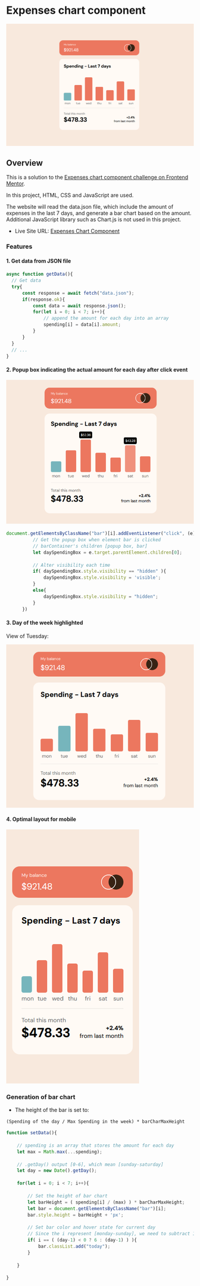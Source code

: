 # Expenses chart component

![Preview Image](readmeimg/expenses_chart.png)

## Overview

This is a solution to the [Expenses chart component challenge on Frontend Mentor](https://www.frontendmentor.io/challenges/expenses-chart-component-e7yJBUdjwt). 

In this project, HTML, CSS and JavaScript are used.

The website will read the data.json file, which include the amount of expenses in the last 7 days, and generate a bar chart based on the amount. Additional JavaScript library such as Chart.js is not used in this project.

- Live Site URL: [Expenses Chart Component](https://ktqlee.github.io/frontendmentor_expenseschartcomponent/)

### Features

#### 1. Get data from JSON file

  ```js
  async function getData(){
    // Get data
    try{
        const response = await fetch("data.json");
        if(response.ok){
            const data = await response.json();
            for(let i = 0; i < 7; i++){
                // append the amount for each day into an array
                spending[i] = data[i].amount;
            }
        }
    }
    // ...
  }
  ```

#### 2. Popup box indicating the actual amount for each day after click event

  ![Image of popup box](readmeimg/chart_popupbox.png)

  ```js
  document.getElementsByClassName("bar")[i].addEventListener("click", (e) => {
            // Get the popup box when element bar is clicked
            // barContainer's children [popup box, bar]
            let daySpendingBox = e.target.parentElement.children[0];

            // Alter visibility each time
            if( daySpendingBox.style.visibility == "hidden" ){
                daySpendingBox.style.visibility = 'visible';
            }
            else{
                daySpendingBox.style.visibility = "hidden";
            }
        })
  ```

#### 3. Day of the week highlighted

  View of Tuesday:
  
  ![Day of the week highlighted](readmeimg/tuesday_view.png)

#### 4. Optimal layout for mobile

  ![Mobile Layout](readmeimg/mobile_layout.png)


### Generation of bar chart

 - The height of the bar is set to:
  ```
  (Spending of the day / Max Spending in the week) * barCharMaxHeight
  ```

```js
function setData(){

    // spending is an array that stores the amount for each day
    let max = Math.max(...spending);

    // .getDay() output [0-6], which mean [sunday-saturday]
    let day = new Date().getDay();

    for(let i = 0; i < 7; i++){

        // Set the height of bar chart
        let barHeight = ( spending[i] / (max) ) * barCharMaxHeight;
        let bar = document.getElementsByClassName("bar")[i];
        bar.style.height = barHeight + 'px';

        // Set bar color and hover state for current day
        // Since the i represent [monday-sunday], we need to subtract 1 from day
        if( i == ( (day-1) < 0 ? 6 : (day-1) ) ){
            bar.classList.add("today");
        }

    }

}
```
